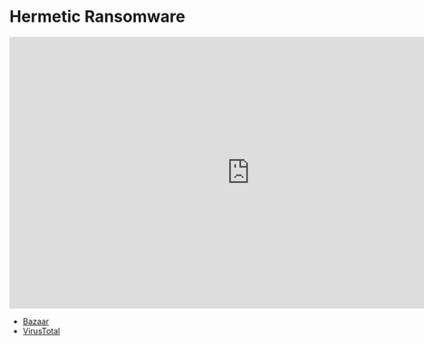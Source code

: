 # Hermetic Ransomware

<iframe width="848" height="480" src="https://www.youtube.com/embed/" title="YouTube video player" frameborder="0" allow="accelerometer; autoplay; clipboard-write; encrypted-media; gyroscope; picture-in-picture" allowfullscreen></iframe>

* [Bazaar](https://bazaar.abuse.ch/sample/1bc44eef75779e3ca1eefb8ff5a64807dbc942b1e4a2672d77b9f6928d292591/)
* [VirusTotal](https://www.virustotal.com/gui/file/1bc44eef75779e3ca1eefb8ff5a64807dbc942b1e4a2672d77b9f6928d292591)

